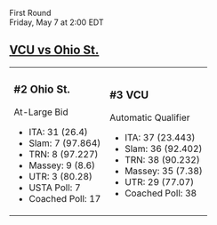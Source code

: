 First Round  
Friday, May 7 at 2:00 EDT
## [VCU vs Ohio St.](https://www.ncaa.com/game/5833396) 

<table><tr><td>  

### #2 Ohio St.  

At-Large Bid  
- ITA: 31 (26.4)  
- Slam: 7 (97.864)  
- TRN: 8 (97.227)  
- Massey: 9 (8.6)  
- UTR: 3 (80.28)  
- USTA Poll: 7  
- Coached Poll: 17  

</td><td>  

### #3 VCU  

Automatic Qualifier  
- ITA: 37 (23.443)  
- Slam: 36 (92.402)  
- TRN: 38 (90.232)  
- Massey: 35 (7.38)  
- UTR: 29 (77.07)  
- Coached Poll: 38  

</td></tr></table>  